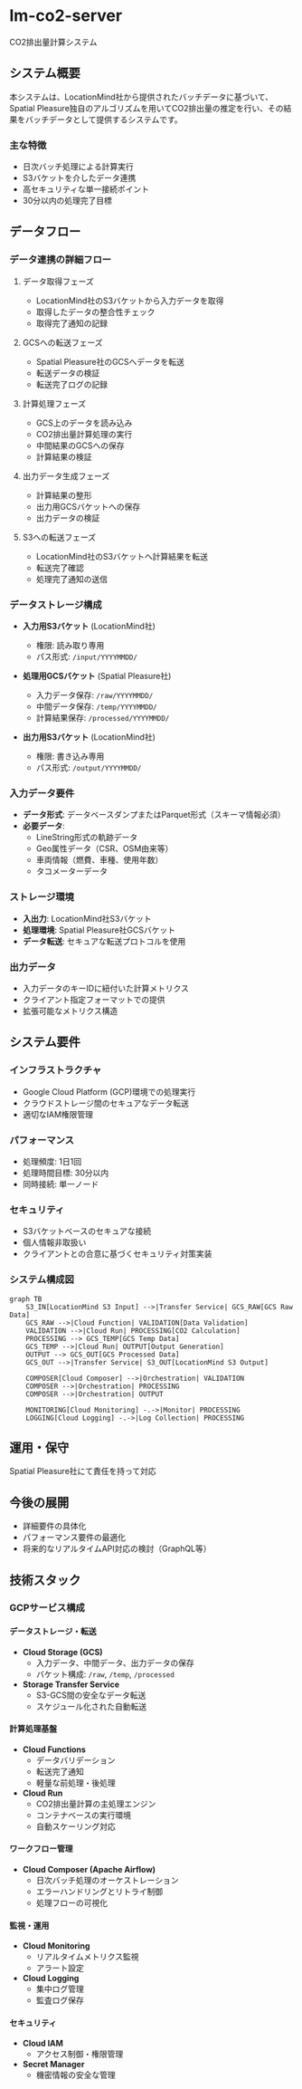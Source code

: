 # lm-co2-server

CO2排出量計算システム

## システム概要

本システムは、LocationMind社から提供されたバッチデータに基づいて、Spatial Pleasure独自のアルゴリズムを用いてCO2排出量の推定を行い、その結果をバッチデータとして提供するシステムです。

### 主な特徴

- 日次バッチ処理による計算実行
- S3バケットを介したデータ連携
- 高セキュリティな単一接続ポイント
- 30分以内の処理完了目標

## データフロー

### データ連携の詳細フロー
1. データ取得フェーズ
   - LocationMind社のS3バケットから入力データを取得
   - 取得したデータの整合性チェック
   - 取得完了通知の記録

2. GCSへの転送フェーズ
   - Spatial Pleasure社のGCSへデータを転送
   - 転送データの検証
   - 転送完了ログの記録

3. 計算処理フェーズ
   - GCS上のデータを読み込み
   - CO2排出量計算処理の実行
   - 中間結果のGCSへの保存
   - 計算結果の検証

4. 出力データ生成フェーズ
   - 計算結果の整形
   - 出力用GCSバケットへの保存
   - 出力データの検証

5. S3への転送フェーズ
   - LocationMind社のS3バケットへ計算結果を転送
   - 転送完了確認
   - 処理完了通知の送信

### データストレージ構成
- **入力用S3バケット** (LocationMind社)
  - 権限: 読み取り専用
  - パス形式: `/input/YYYYMMDD/`

- **処理用GCSバケット** (Spatial Pleasure社)
  - 入力データ保存: `/raw/YYYYMMDD/`
  - 中間データ保存: `/temp/YYYYMMDD/`
  - 計算結果保存: `/processed/YYYYMMDD/`

- **出力用S3バケット** (LocationMind社)
  - 権限: 書き込み専用
  - パス形式: `/output/YYYYMMDD/`

### 入力データ要件

- **データ形式**: データベースダンプまたはParquet形式（スキーマ情報必須）
- **必要データ**:
  - LineString形式の軌跡データ
  - Geo属性データ（CSR、OSM由来等）
  - 車両情報（燃費、車種、使用年数）
  - タコメーターデータ

### ストレージ環境
- **入出力**: LocationMind社S3バケット
- **処理環境**: Spatial Pleasure社GCSバケット
- **データ転送**: セキュアな転送プロトコルを使用

### 出力データ

- 入力データのキーIDに紐付いた計算メトリクス
- クライアント指定フォーマットでの提供
- 拡張可能なメトリクス構造

## システム要件

### インフラストラクチャ
- Google Cloud Platform (GCP)環境での処理実行
- クラウドストレージ間のセキュアなデータ転送
- 適切なIAM権限管理

### パフォーマンス
- 処理頻度: 1日1回
- 処理時間目標: 30分以内
- 同時接続: 単一ノード

### セキュリティ
- S3バケットベースのセキュアな接続
- 個人情報非取扱い
- クライアントとの合意に基づくセキュリティ対策実装

### システム構成図
```mermaid
graph TB
    S3_IN[LocationMind S3 Input] -->|Transfer Service| GCS_RAW[GCS Raw Data]
    GCS_RAW -->|Cloud Function| VALIDATION[Data Validation]
    VALIDATION -->|Cloud Run| PROCESSING[CO2 Calculation]
    PROCESSING --> GCS_TEMP[GCS Temp Data]
    GCS_TEMP -->|Cloud Run| OUTPUT[Output Generation]
    OUTPUT --> GCS_OUT[GCS Processed Data]
    GCS_OUT -->|Transfer Service| S3_OUT[LocationMind S3 Output]
    
    COMPOSER[Cloud Composer] -->|Orchestration| VALIDATION
    COMPOSER -->|Orchestration| PROCESSING
    COMPOSER -->|Orchestration| OUTPUT
    
    MONITORING[Cloud Monitoring] -.->|Monitor| PROCESSING
    LOGGING[Cloud Logging] -.->|Log Collection| PROCESSING

```

## 運用・保守

Spatial Pleasure社にて責任を持って対応

## 今後の展開

- 詳細要件の具体化
- パフォーマンス要件の最適化
- 将来的なリアルタイムAPI対応の検討（GraphQL等）

## 技術スタック

### GCPサービス構成

#### データストレージ・転送
- **Cloud Storage (GCS)**
  - 入力データ、中間データ、出力データの保存
  - バケット構成: `/raw`, `/temp`, `/processed`
- **Storage Transfer Service**
  - S3-GCS間の安全なデータ転送
  - スケジュール化された自動転送

#### 計算処理基盤
- **Cloud Functions**
  - データバリデーション
  - 転送完了通知
  - 軽量な前処理・後処理
- **Cloud Run**
  - CO2排出量計算の主処理エンジン
  - コンテナベースの実行環境
  - 自動スケーリング対応

#### ワークフロー管理
- **Cloud Composer (Apache Airflow)**
  - 日次バッチ処理のオーケストレーション
  - エラーハンドリングとリトライ制御
  - 処理フローの可視化

#### 監視・運用
- **Cloud Monitoring**
  - リアルタイムメトリクス監視
  - アラート設定
- **Cloud Logging**
  - 集中ログ管理
  - 監査ログ保存

#### セキュリティ
- **Cloud IAM**
  - アクセス制御・権限管理
- **Secret Manager**
  - 機密情報の安全な管理